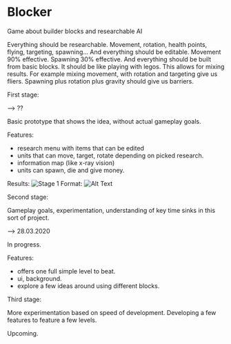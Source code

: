 # Blocker
Game about builder blocks and researchable AI

Everything should be researchable. Movement, rotation, health points, flying, targeting, spawning... And everything should be editable. Movement 90% effective. Spawning 30% effective. And everything should be built from basic blocks.
It should be like playing with legos.
This allows for mixing results. For example mixing movement, with rotation and targeting give us fliers. Spawning plus rotation plus gravity should give us barriers.


First stage: 

--> ??

Basic prototype that shows the idea, without actual gameplay goals.

Features:
- research menu with items that can be edited
- units that can move, target, rotate depending on picked research.
- information map (like x-ray vision)
- units can spawn, die and give money.

Results:
![Stage 1](/images/stage1.png)
Format: ![Alt Text](url)



Second stage:

Gameplay goals, experimentation, understanding of key time sinks in this sort of project.

--> 28.03.2020

 In progress.

Features:
- offers one full simple level to beat.
- ui, background.
- explore a few ideas around using different blocks.



Third stage:

More experimentation based on speed of development. Developing a few features to feature a few levels.

Upcoming.
